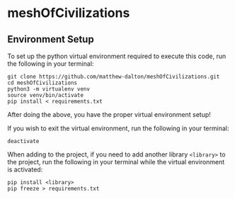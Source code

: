 # meshOfCivilizations

## Environment Setup

To set up the python virtual environment required to execute this code, run the following in your terminal:

```
git clone https://github.com/matthew-dalton/meshOfCivilizations.git
cd meshOfCivilizations
python3 -m virtualenv venv
source venv/bin/activate
pip install < requirements.txt
```

After doing the above, you have the proper virtual environment setup!

If you wish to exit the virtual environment, run the following in your terminal:

```
deactivate
```

When adding to the project, if you need to add another library `<library>` to the project, run the following in your terminal while the virtual environment is activated:

```
pip install <library>
pip freeze > requirements.txt
```
